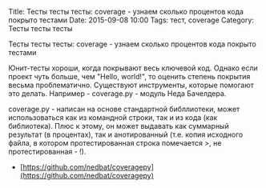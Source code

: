 Title: Тесты тесты тесты: coverage - узнаем сколько процентов кода покрыто тестами
Date: 2015-09-08 10:00
Tags: тест, coverage
Category: Тесты тесты тесты

Тесты тесты тесты: coverage - узнаем сколько процентов кода покрыто тестами

Юнит-тесты хороши, когда покрывают весь ключевой код. Однако если проект чуть больше, чем "Hello, world!", то оценить степень покрытия весьма проблематично. Существуют инструменты, которые помогают это делать. Например - coverage.py - модуль Неда Бачелдера.

coverage.py - написан на основе стандартной библлиотеки, может использоваться как из командной строки, так и из кода (как библиотека). Плюс к этому, он может выдавать как суммарный результат (в процентах), так и анотированный (т.е. копия исходного файла, в котором протестированная строка помечается >, не протестированная - !).

- [https://github.com/nedbat/coveragepy](https://github.com/nedbat/coveragepy)
